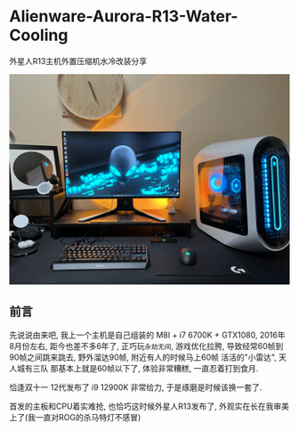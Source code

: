 # Alienware-Aurora-R13-Water-Cooling

外星人R13主机外置压缩机水冷改装分享

![Cover](Resources/Cover.JPG)


## 前言

先说说由来吧, 我上一个主机是自己组装的 M8I + i7 6700K + GTX1080, 2016年8月份左右, 距今也差不多6年了, 正巧玩`永劫无间`, 游戏优化拉胯, 导致经常60帧到90帧之间跳来跳去, 野外溜达90帧, 附近有人的时候马上60帧 活活的"小雷达", 天人城有三队 那基本上就是60帧以下了, 体验非常糟糕, 一直忍着打到食月.

恰逢双十一 12代发布了 i9 12900K 非常给力, 于是琢磨是时候该换一套了.

首发的主板和CPU着实难抢, 也恰巧这时候外星人R13发布了, 外观实在长在我审美上了(我一直对ROG的杀马特灯不感冒)
